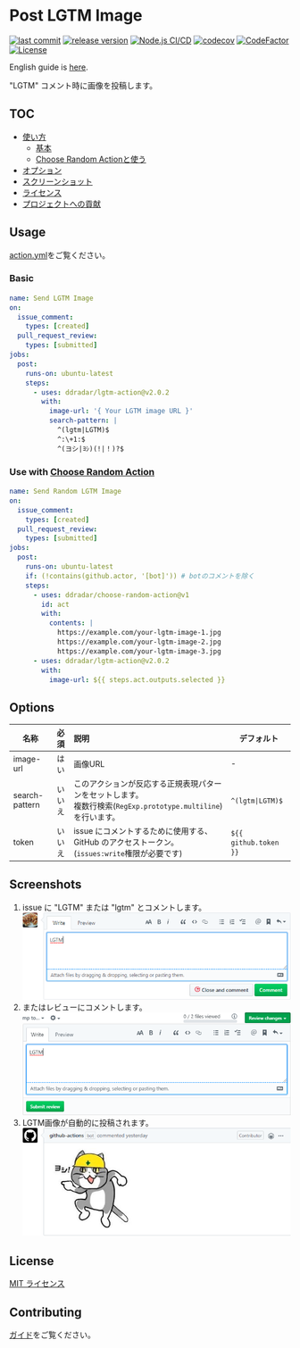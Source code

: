 # Post LGTM Image

[![last commit](https://img.shields.io/github/last-commit/ddradar/lgtm-action 'last commit')](https://github.com/ddradar/lgtm-action/commits)
[![release version](https://img.shields.io/github/v/release/ddradar/lgtm-action 'release version')](https://github.com/ddradar/lgtm-action/releases)
[![Node.js CI/CD](https://github.com/ddradar/lgtm-action/actions/workflows/nodejs.yml/badge.svg)](https://github.com/ddradar/lgtm-action/actions/workflows/nodejs.yml)
[![codecov](https://codecov.io/gh/ddradar/lgtm-action/branch/main/graph/badge.svg?token=9NHUlO6fhV)](https://codecov.io/gh/ddradar/lgtm-action)
[![CodeFactor](https://www.codefactor.io/repository/github/ddradar/lgtm-action/badge)](https://www.codefactor.io/repository/github/ddradar/lgtm-action)
[![License](https://img.shields.io/github/license/ddradar/lgtm-action)](LICENSE)

English guide is [here](./README.md).

"LGTM" コメント時に画像を投稿します。

## TOC

- [使い方](#usage)
  - [基本](#basic)
  - [Choose Random Actionと使う](#use-with-choose-random-action)
- [オプション](#options)
- [スクリーンショット](#screenshots)
- [ライセンス](#license)
- [プロジェクトへの貢献](#contributing)

## Usage

[action.yml](./action.yml)をご覧ください。

### Basic

```yaml
name: Send LGTM Image
on:
  issue_comment:
    types: [created]
  pull_request_review:
    types: [submitted]
jobs:
  post:
    runs-on: ubuntu-latest
    steps:
      - uses: ddradar/lgtm-action@v2.0.2
        with:
          image-url: '{ Your LGTM image URL }'
          search-pattern: |
            ^(lgtm|LGTM)$
            ^:\+1:$
            ^(ヨシ|ﾖｼ)(!|！)?$
```

### Use with [Choose Random Action](https://github.com/ddradar/choose-random-action)

```yaml
name: Send Random LGTM Image
on:
  issue_comment:
    types: [created]
  pull_request_review:
    types: [submitted]
jobs:
  post:
    runs-on: ubuntu-latest
    if: (!contains(github.actor, '[bot]')) # botのコメントを除く
    steps:
      - uses: ddradar/choose-random-action@v1
        id: act
        with:
          contents: |
            https://example.com/your-lgtm-image-1.jpg
            https://example.com/your-lgtm-image-2.jpg
            https://example.com/your-lgtm-image-3.jpg
      - uses: ddradar/lgtm-action@v2.0.2
        with:
          image-url: ${{ steps.act.outputs.selected }}
```

## Options

| 名称           |  必須  | 説明                                                                                                               | デフォルト            |
| -------------- | :----: | :----------------------------------------------------------------------------------------------------------------- | --------------------- |
| image-url      |  はい  | 画像URL                                                                                                            | -                     |
| search-pattern | いいえ | このアクションが反応する正規表現パターンをセットします。<br />複数行検索(`RegExp.prototype.multiline`)を行います。 | `^(lgtm\|LGTM)$`      |
| token          | いいえ | issue にコメントするために使用する、GitHub のアクセストークン。(`issues:write`権限が必要です)                      | `${{ github.token }}` |

## Screenshots

1. issue に "LGTM" または "lgtm" とコメントします。
   ![Send issue comment](https://raw.githubusercontent.com/ddradar/lgtm-action/main/images/screenshot_comment.png)
1. またはレビューにコメントします。
   ![Send review comment](https://raw.githubusercontent.com/ddradar/lgtm-action/main/images/screenshot_pull_request_review.png)
1. LGTM画像が自動的に投稿されます。
   ![LGTM image post](https://raw.githubusercontent.com/ddradar/lgtm-action/main/images/screenshot_action_works.png)

## License

[MIT ライセンス](LICENSE)

## Contributing

[ガイド](CONTRIBUTING-ja.md)をご覧ください。
